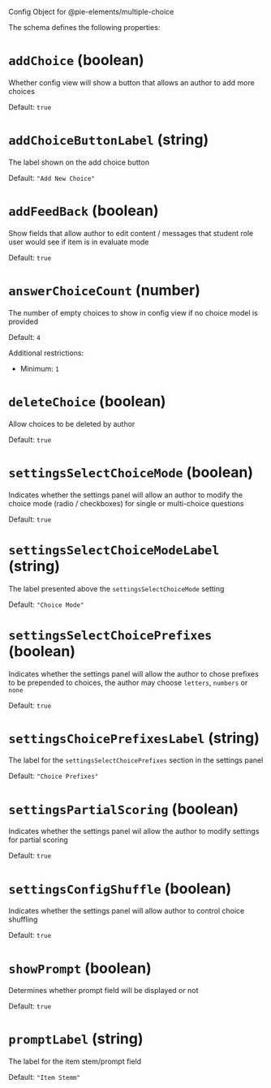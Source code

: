 Config Object for @pie-elements/multiple-choice

The schema defines the following properties:

# `addChoice` (boolean)

Whether config view will show a button that allows an author to add more choices

Default: `true`

# `addChoiceButtonLabel` (string)

The label shown on the add choice button

Default: `"Add New Choice"`

# `addFeedBack` (boolean)

Show fields that allow author to edit content / messages that student role user would see if item 
is in evaluate mode

Default: `true`

# `answerChoiceCount` (number)

The number of empty choices to show in config view if no choice model is provided

Default: `4`

Additional restrictions:

* Minimum: `1`

# `deleteChoice` (boolean)

Allow choices to be deleted by author

Default: `true`

# `settingsSelectChoiceMode` (boolean)

Indicates whether the settings panel will allow an author to modify the choice 
mode (radio / checkboxes) for single or multi-choice questions

Default: `true`

# `settingsSelectChoiceModeLabel` (string)

The label presented above the `settingsSelectChoiceMode` setting

Default: `"Choice Mode"`

# `settingsSelectChoicePrefixes` (boolean)

Indicates whether the settings panel will allow the author to chose prefixes to be prepended to 
choices, the author may choose `letters`, `numbers` or `none`

Default: `true`

# `settingsChoicePrefixesLabel` (string)

The label for the `settingsSelectChoicePrefixes` section in the settings panel

Default: `"Choice Prefixes"`

# `settingsPartialScoring` (boolean)

Indicates whether the settings panel wil allow the author to modify settings for partial scoring

Default: `true`

# `settingsConfigShuffle` (boolean)

Indicates whether the settings panel will allow author to control choice shuffling

Default: `true`

# `showPrompt` (boolean)

Determines whether prompt field will be displayed or not

Default: `true`

# `promptLabel` (string)

The label for the item stem/prompt field

Default: `"Item Stemm"`